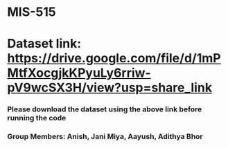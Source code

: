 # MIS-515
# Dataset link: https://drive.google.com/file/d/1mPMtfXocgjkKPyuLy6rriw-pV9wcSX3H/view?usp=share_link
### Please download the dataset using the above link before running the code

### Group Members: Anish, Jani Miya, Aayush, Adithya Bhor
